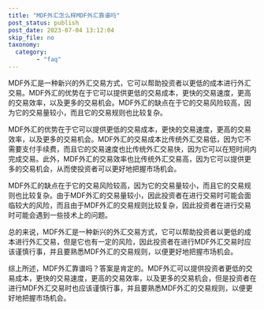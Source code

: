 ```yaml
---
title: "MDF外汇怎么样MDF外汇靠谱吗"
post_status: publish
post_date: 2023-07-04 13:12:04
skip_file: no
taxonomy:
  category:
        - "faq"
---
```


MDF外汇是一种新兴的外汇交易方式，它可以帮助投资者以更低的成本进行外汇交易。MDF外汇的优势在于它可以提供更低的交易成本，更快的交易速度，更高的交易效率，以及更多的交易机会。MDF外汇的缺点在于它的交易风险较高，因为它的交易量较小，而且它的交易规则也比较复杂。

MDF外汇的优势在于它可以提供更低的交易成本，更快的交易速度，更高的交易效率，以及更多的交易机会。MDF外汇的交易成本比传统外汇交易低，因为它不需要支付手续费，而且它的交易速度也比传统外汇交易快，因为它可以在短时间内完成交易。此外，MDF外汇的交易效率也比传统外汇交易高，因为它可以提供更多的交易机会，从而使投资者可以更好地把握市场机会。

MDF外汇的缺点在于它的交易风险较高，因为它的交易量较小，而且它的交易规则也比较复杂。由于MDF外汇的交易量较小，因此投资者在进行交易时可能会面临较大的风险，而且由于MDF外汇的交易规则比较复杂，因此投资者在进行交易时可能会遇到一些技术上的问题。

总的来说，MDF外汇是一种新兴的外汇交易方式，它可以帮助投资者以更低的成本进行外汇交易，但是它也有一定的风险，因此投资者在进行MDF外汇交易时应该谨慎行事，并且要熟悉MDF外汇的交易规则，以便更好地把握市场机会。

综上所述，MDF外汇靠谱吗？答案是肯定的。MDF外汇可以提供投资者更低的交易成本，更快的交易速度，更高的交易效率，以及更多的交易机会，但是投资者在进行MDF外汇交易时也应该谨慎行事，并且要熟悉MDF外汇的交易规则，以便更好地把握市场机会。
